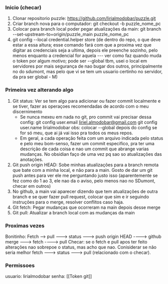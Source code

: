 ### Inicio (checar)

1) Clonar repositorio puzzle:
	https://github.com/lirialmodobar/puzzle.git
2) Criar branch nova para o computador:
	git checkout -b puzzle_nome_pc
3) Colocar para branch local poder pegar atualizações da main:
   git branch --set-upstream-to=origin/puzzle_main puzzle_nome_pc
4) git config --local credential.helper store (de dentro do repo, o que deve estar a essa altura; esse comando fará com que a proxima vez que digitar as credenciais seja a ultima, depois ele preenche sozinho, pelo menos enquanto a credencial for aquela --- ver como faz quando muda o token por algum motivo; pode ser --global tbm, usei o local em servidores por mais segurança de nao bugar dos outros, principalmente no do sdumont, mas pelo que  vi se tem um usuario certinho no servidor, da pra ser global - M)
### Primeira vez alterando algo 

1) Git status: Ver se tem algo para adicionar ou fazer commit localmente e se tiver, fazer as operaçoes recomendadas de acordo com o meu discernimento
	- Se nunca mexeu em nada no git, pro commit vai precisar dessa config:
		git config user.email liriel.almodobar@gmail.com 
		git config user.name lirialmodobar
		obs: colocar --global depois do config se for só meu, que ai já vai isso pra todos os meus repos.
	- Em geral, a cada operação feita com um arquivo indicada pelo status e pelo meu bom-senso, fazer um commit especifico, pra ter uma descrição de cada coisa e nao um commit que abrange varias mudanças. No obsidian faço de uma vez pq sao so atualizações das anotações.
2) Git push origin HEAD: Sobe minhas atualizações para a branch remota que bate com a minha local, e não para a main. Gosto de dar um git push antes para ver ele me perguntando justo isso (aparentemente se fez como do 1 ao 3, ele nao da o aviso, pelo menos nao no SDumont, checar em outros)
3) No github, a main vai aparecer dizendo que tem atualizações de outra branch e se quer fazer pull request, colocar que sim e ir seguindo instruções para o merge, resolver conflitos caso haja.
4) Git fetch: Pegar mudanças que ocorreram na main depois desse merge
5) Git pull: Atualizar a branch local com as mudanças da main
### Proximas vezes

Bonitinho: Fetch --> pull --->  status ---> push origin HEAD ----> github merge ---> fetch ----> pull
Checar: se o fetch e  pull apos ter feito alterações nao sobrepoe o status, mas acho que nao. Conisiderar se não seria melhor fetch ---> status ---> pull (relacionado com o checar).
### Permissoes

usuario: lirialmodobar
senha: [[Token git]]


